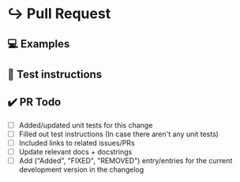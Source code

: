 <!---
Thanks for filing a pull request 😄 ! Before you submit, please read the following:

Search open/closed issues before submitting since someone might have pushed the same thing before!
-->

# ↪️ Pull Request

<!---
Provide a general summary of the pull request here
Please look for any issues that this PR resolves and tag them in the PR.
-->

## 💻 Examples

<!-- Examples help us understand the requested feature better -->

## 🚨 Test instructions

<!-- In case it is impossible (or too hard) to reliably test this feature/fix with unit tests, please provide test instructions! -->

## ✔️ PR Todo

- [ ] Added/updated unit tests for this change
- [ ] Filled out test instructions (In case there aren't any unit tests)
- [ ] Included links to related issues/PRs
- [ ] Update relevant docs + docstrings
- [ ] Add ("Added", "FIXED", "REMOVED") entry/entries for the current development version in the changelog
